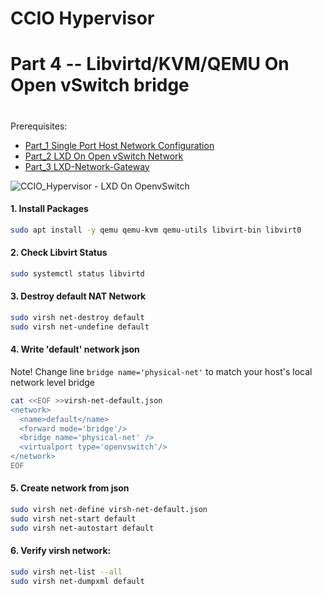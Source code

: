 # CCIO Hypervisor
# Part 4 -- Libvirtd/KVM/QEMU On Open vSwitch bridge
#
Prerequisites:
- [Part_1 Single Port Host Network Configuration]
- [Part_2 LXD On Open vSwitch Network]
- [Part_3 LXD-Network-Gateway]


![CCIO_Hypervisor - LXD On OpenvSwitch](https://github.com/KathrynMorgan/small-stack/blob/master/4_Bare-Metal_KVM-On-Open-vSwitch/web/drawio/KVM-On-Open-vSwitch.svg)

#### 1. Install Packages
````sh
sudo apt install -y qemu qemu-kvm qemu-utils libvirt-bin libvirt0
````
#### 2. Check Libvirt Status
````sh
sudo systemctl status libvirtd
````
#### 3. Destroy default NAT Network
````sh
sudo virsh net-destroy default
sudo virsh net-undefine default
````
#### 4. Write 'default' network json
Note! Change line ````bridge name='physical-net'```` to match your host's local network level bridge
````sh
cat <<EOF >>virsh-net-default.json
<network>
  <name>default</name>
  <forward mode='bridge'/>
  <bridge name='physical-net' />
  <virtualport type='openvswitch'/>
</network>
EOF
````
#### 5. Create network from json
````sh
sudo virsh net-define virsh-net-default.json
sudo virsh net-start default
sudo virsh net-autostart default
````
#### 6. Verify virsh network:
````sh
sudo virsh net-list --all
sudo virsh net-dumpxml default
````

<!-- Markdown link & img dfn's -->
[Part_1 Single Port Host Network Configuration]: https://github.com/KathrynMorgan/small-stack/blob/master/1_Bare-Metal_Single-Port-OVS-Hypervisor/
[Part_2 LXD On Open vSwitch Network]: https://github.com/KathrynMorgan/small-stack/tree/master/2_Bare-Metal_LXD-On-OVS
[Part_3 LXD-Network-Gateway]: https://github.com/KathrynMorgan/small-stack/tree/master/3_LXD-Network-Gateway
